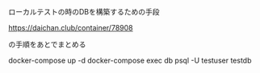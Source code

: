 ローカルテストの時のDBを構築するための手段

https://daichan.club/container/78908

の手順をあとでまとめる


docker-compose up -d
docker-compose exec db psql -U testuser testdb
